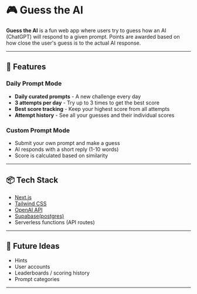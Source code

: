 # 🎮 Guess the AI

**Guess the AI** is a fun web app where users try to guess how an AI (ChatGPT) will respond to a given prompt. Points are awarded based on how close the user's guess is to the actual AI response.

---

## 🚀 Features

### Daily Prompt Mode
- **Daily curated prompts** - A new challenge every day
- **3 attempts per day** - Try up to 3 times to get the best score
- **Best score tracking** - Keep your highest score from all attempts
- **Attempt history** - See all your guesses and their individual scores

### Custom Prompt Mode
- Submit your own prompt and make a guess
- AI responds with a short reply (1-10 words)
- Score is calculated based on similarity

---

## 📦 Tech Stack

- [Next.js](https://nextjs.org/)
- [Tailwind CSS](https://tailwindcss.com/)
- [OpenAI API](https://platform.openai.com/)
- [Supabase(postgres)](https://supabase.com/)
- Serverless functions (API routes)

---

## 🔮 Future Ideas

- Hints
- User accounts
- Leaderboards / scoring history
- Prompt categories

---
